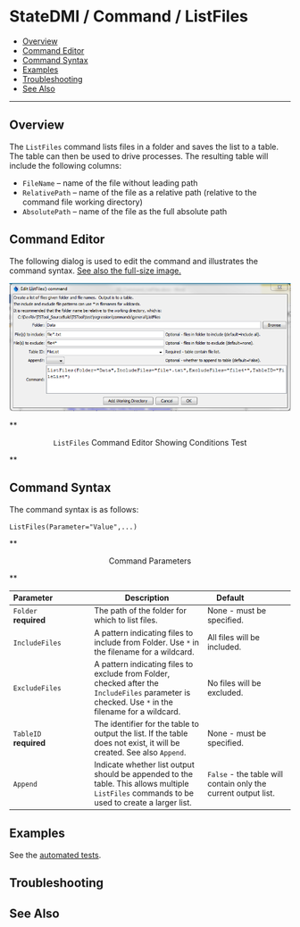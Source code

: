 # StateDMI / Command / ListFiles #

* [Overview](#overview)
* [Command Editor](#command-editor)
* [Command Syntax](#command-syntax)
* [Examples](#examples)
* [Troubleshooting](#troubleshooting)
* [See Also](#see-also)

-------------------------

## Overview ##

The `ListFiles` command lists files in a folder and saves the list to a table.
The table can then be used to drive processes.
The resulting table will include the following columns:

* `FileName` – name of the file without leading path
* `RelativePath` – name of the file as a relative path (relative to the command file working directory)
* `AbsolutePath` – name of the file as the full absolute path

## Command Editor ##

The following dialog is used to edit the command and illustrates the command syntax.
<a href="../ListFiles.png">See also the full-size image.</a>

![ListFiles](ListFiles.png)

**<p style="text-align: center;">
`ListFiles` Command Editor Showing Conditions Test
</p>**

## Command Syntax ##

The command syntax is as follows:

```text
ListFiles(Parameter="Value",...)
```
**<p style="text-align: center;">
Command Parameters
</p>**

|**Parameter**&nbsp;&nbsp;&nbsp;&nbsp;&nbsp;&nbsp;&nbsp;&nbsp;&nbsp;&nbsp;&nbsp;&nbsp;&nbsp;&nbsp;&nbsp;&nbsp;| **Description** | **Default**&nbsp;&nbsp;&nbsp;&nbsp;&nbsp;&nbsp;&nbsp;&nbsp;&nbsp;&nbsp;&nbsp;&nbsp;&nbsp;&nbsp;&nbsp;&nbsp; |
| --------------|-----------------|----------------- |
|`Folder`<br>**required**|The path of the folder for which to list files. | None - must be specified. |
|`IncludeFiles`|A pattern indicating files to include from Folder.  Use `*` in the filename for a wildcard.| All files will be included.|
|`ExcludeFiles`|A pattern indicating files to exclude from Folder, checked after the `IncludeFiles` parameter is checked.  Use `*` in the filename for a wildcard.| No files will be excluded.|
|`TableID`<br>**required**|The identifier for the table to output the list.  If the table does not exist, it will be created.  See also `Append`.|None - must be specified.|
|`Append`|Indicate whether list output should be appended to the table.  This allows multiple `ListFiles` commands to be used to create a larger list.|`False` - the table will contain only the current output list.|

## Examples ##

See the [automated tests](https://github.com/OpenWaterFoundation/cdss-app-statedmi-main/tree/master/test/regression/commands/ListFiles).

## Troubleshooting ##

## See Also ##
